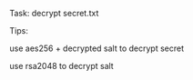 Task: decrypt secret.txt


Tips:

use aes256 + decrypted salt to decrypt secret

use rsa2048 to decrypt salt

